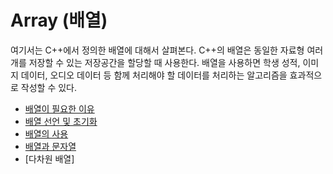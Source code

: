 # Array (배열)

여기서는 C++에서 정의한 배열에 대해서 살펴본다. C++의 배열은 동일한 자료형 여러개를 저장할 수 있는 저장공간을 할당할 때 사용한다. 
배열을 사용하면 학생 성적, 이미지 데이터, 오디오 데이터 등 함께 처리해야 할 데이터를 처리하는 알고리즘을 효과적으로 작성할 수 있다. 

* [배열이 필요한 이유](https://github.com/geunkim/CPPLectures/blob/master/Array/whyArray.md)
* [배열 선언 및 초기화](https://github.com/geunkim/CPPLectures/blob/master/Array/Declaration_Initializaion.md)
* [배열의 사용](https://github.com/geunkim/CPPLectures/blob/master/Array/AccessArrayElements.md)
* [배열과 문자열](https://github.com/geunkim/CPPLectures/blob/master/Array/charArray.md)
* [다차원 배열]

 




